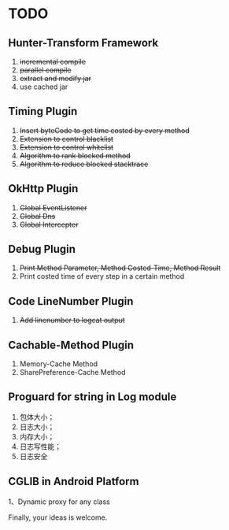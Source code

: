 
# TODO

## Hunter-Transform Framework

1. ~~incremental compile~~
2. ~~parallel compile~~
3. ~~extract and modify jar~~
4. use cached jar


## Timing Plugin

1. ~~Insert byteCode to get time costed by every method~~
2. ~~Extension to control blacklist~~
3. ~~Extension to control whitelist~~
4. ~~Algorithm to rank blocked method~~
4. ~~Algorithm to reduce blocked stacktrace~~

## OkHttp Plugin

1. ~~Global EventListener~~
2. ~~Global Dns~~
3. ~~Global Intercepter~~

## Debug Plugin

1. ~~Print Method Parameter, Method Costed-Time,  Method Result~~
2. Print costed time of every step in a certain method

## Code LineNumber Plugin

1. ~~Add linenumber to logcat output~~


## Cachable-Method Plugin

1. Memory-Cache Method
2. SharePreference-Cache Method

## Proguard for string in Log module

1. 包体大小；
2. 日志大小；
3. 内存大小；
4. 日志写性能；
5. 日志安全

## CGLIB in Android Platform

1、Dynamic proxy for any class


Finally, your ideas is welcome.